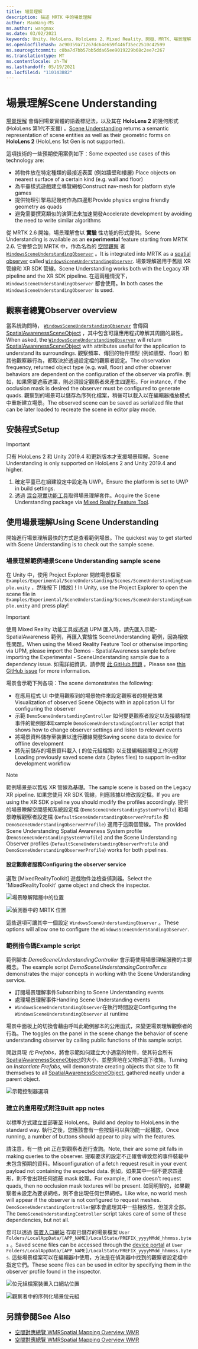 ```yaml
---
title: 場景理解
description: 描述 MRTK 中的場景理解
author: MaxWang-MS
ms.author: wangmax
ms.date: 03/02/2021
keywords: Unity、HoloLens、HoloLens 2、Mixed Reality、開發、MRTK、場景理解
ms.openlocfilehash: ac90359a71267dc64e659f446f35ec2510c42599
ms.sourcegitcommit: c0ba7d7bb57bb5dda65ee9019229b68c2ee7c267
ms.translationtype: MT
ms.contentlocale: zh-TW
ms.lasthandoff: 05/19/2021
ms.locfileid: "110143882"
---
```

# <a name="scene-understanding"></a><span data-ttu-id="3473b-104">場景理解</span><span class="sxs-lookup"><span data-stu-id="3473b-104">Scene Understanding</span></span>

<span data-ttu-id="3473b-105">[場景理解](/windows/mixed-reality/scene-understanding) 會傳回場景實體的語義標記法，以及其在 __HoloLens 2__ 的幾何形式 (HoloLens 第1代不支援) 。</span><span class="sxs-lookup"><span data-stu-id="3473b-105">[Scene Understanding](/windows/mixed-reality/scene-understanding) returns a semantic representation of scene entities as well as their geometric forms on __HoloLens 2__ (HoloLens 1st Gen is not supported).</span></span>

<span data-ttu-id="3473b-106">這項技術的一些預期使用案例如下：</span><span class="sxs-lookup"><span data-stu-id="3473b-106">Some expected use cases of this technology are:</span></span>
* <span data-ttu-id="3473b-107">將物件放在特定種類的最接近表面 (例如牆壁和樓層) </span><span class="sxs-lookup"><span data-stu-id="3473b-107">Place objects on nearest surface of a certain kind (e.g. wall and floor)</span></span>
* <span data-ttu-id="3473b-108">為平臺樣式遊戲建立導覽網格</span><span class="sxs-lookup"><span data-stu-id="3473b-108">Construct nav-mesh for platform style games</span></span>
* <span data-ttu-id="3473b-109">提供物理引擎易記幾何作為四邊形</span><span class="sxs-lookup"><span data-stu-id="3473b-109">Provide physics engine friendly geometry as quads</span></span>
* <span data-ttu-id="3473b-110">避免需要撰寫類似的演算法來加速開發</span><span class="sxs-lookup"><span data-stu-id="3473b-110">Accelerate development by avoiding the need to write similar algorithms</span></span>

<span data-ttu-id="3473b-111">從 MRTK 2.6 開始，場景理解會以 __實驗__ 性功能的形式提供。</span><span class="sxs-lookup"><span data-stu-id="3473b-111">Scene Understanding is available as an __experimental__ feature starting from MRTK 2.6.</span></span> <span data-ttu-id="3473b-112">它會整合到 MRTK 中，作為名為的 [空間觀察](spatial-awareness-getting-started.md#register-observers) 者 [`WindowsSceneUnderstandingObserver`](xref:Microsoft.MixedReality.Toolkit.WindowsSceneUnderstanding.Experimental.WindowsSceneUnderstandingObserver) 。</span><span class="sxs-lookup"><span data-stu-id="3473b-112">It is integrated into MRTK as a [spatial observer](spatial-awareness-getting-started.md#register-observers) called [`WindowsSceneUnderstandingObserver`](xref:Microsoft.MixedReality.Toolkit.WindowsSceneUnderstanding.Experimental.WindowsSceneUnderstandingObserver).</span></span> <span data-ttu-id="3473b-113">場景理解適用于舊版 XR 管線和 XR SDK 管線。</span><span class="sxs-lookup"><span data-stu-id="3473b-113">Scene Understanding works both with the Legacy XR pipeline and the XR SDK pipeline.</span></span> <span data-ttu-id="3473b-114">在這兩種情況下， `WindowsSceneUnderstandingObserver` 都會使用。</span><span class="sxs-lookup"><span data-stu-id="3473b-114">In both cases the `WindowsSceneUnderstandingObserver` is used.</span></span>

## <a name="observer-overview"></a><span data-ttu-id="3473b-115">觀察者總覽</span><span class="sxs-lookup"><span data-stu-id="3473b-115">Observer overview</span></span>

<span data-ttu-id="3473b-116">當系統詢問時， [`WindowsSceneUnderstandingObserver`](xref:Microsoft.MixedReality.Toolkit.WindowsSceneUnderstanding.Experimental.WindowsSceneUnderstandingObserver) 會傳回 [SpatialAwarenessSceneObject](xref:Microsoft.MixedReality.Toolkit.Experimental.SpatialAwareness.SpatialAwarenessSceneObject) ，其中包含可讓應用程式瞭解其周圍的屬性。</span><span class="sxs-lookup"><span data-stu-id="3473b-116">When asked, the [`WindowsSceneUnderstandingObserver`](xref:Microsoft.MixedReality.Toolkit.WindowsSceneUnderstanding.Experimental.WindowsSceneUnderstandingObserver) will return [SpatialAwarenessSceneObject](xref:Microsoft.MixedReality.Toolkit.Experimental.SpatialAwareness.SpatialAwarenessSceneObject) with attributes useful for the application to understand its surroundings.</span></span> <span data-ttu-id="3473b-117">觀察頻率、傳回的物件類型 (例如牆壁、floor) 和其他觀察器行為，都取決於透過設定檔的觀察者設定。</span><span class="sxs-lookup"><span data-stu-id="3473b-117">The observation frequency, returned object type (e.g. wall, floor) and other observer behaviors are dependent on the configuration of the observer via profile.</span></span> <span data-ttu-id="3473b-118">例如，如果需要遮蔽遮罩，則必須設定觀察者來產生四邊形。</span><span class="sxs-lookup"><span data-stu-id="3473b-118">For instance, if the occlusion mask is desired the observer must be configured to generate quads.</span></span> <span data-ttu-id="3473b-119">觀察到的場景可以儲存為序列化檔案，稍後可以載入以在編輯器播放模式中重新建立場景。</span><span class="sxs-lookup"><span data-stu-id="3473b-119">The observed scene can be saved as serialized file that can be later loaded to recreate the scene in editor play mode.</span></span>

## <a name="setup"></a><span data-ttu-id="3473b-120">安裝程式</span><span class="sxs-lookup"><span data-stu-id="3473b-120">Setup</span></span>

> [!IMPORTANT]
> <span data-ttu-id="3473b-121">只有 HoloLens 2 和 Unity 2019.4 和更新版本才支援場景理解。</span><span class="sxs-lookup"><span data-stu-id="3473b-121">Scene Understanding is only supported on HoloLens 2 and Unity 2019.4 and higher.</span></span>

1. <span data-ttu-id="3473b-122">確定平臺已在組建設定中設定為 UWP。</span><span class="sxs-lookup"><span data-stu-id="3473b-122">Ensure the platform is set to UWP in build settings.</span></span>
1. <span data-ttu-id="3473b-123">透過 [混合現實功能工具](https://aka.ms/MRFeatureTool)取得場景理解套件。</span><span class="sxs-lookup"><span data-stu-id="3473b-123">Acquire the Scene Understanding package via [Mixed Reality Feature Tool](https://aka.ms/MRFeatureTool).</span></span>

## <a name="using-scene-understanding"></a><span data-ttu-id="3473b-124">使用場景理解</span><span class="sxs-lookup"><span data-stu-id="3473b-124">Using Scene Understanding</span></span>

<span data-ttu-id="3473b-125">開始進行場景理解最快的方式是查看範例場景。</span><span class="sxs-lookup"><span data-stu-id="3473b-125">The quickest way to get started with Scene Understanding is to check out the sample scene.</span></span>

### <a name="scene-understanding-sample-scene"></a><span data-ttu-id="3473b-126">場景理解範例場景</span><span class="sxs-lookup"><span data-stu-id="3473b-126">Scene Understanding sample scene</span></span>

<span data-ttu-id="3473b-127">在 Unity 中，使用 Project Explorer 開啟場景檔案 `Examples/Experimental/SceneUnderstanding/Scenes/SceneUnderstandingExample.unity` ，然後按下 [播放]！</span><span class="sxs-lookup"><span data-stu-id="3473b-127">In Unity, use the Project Explorer to open the scene file in `Examples/Experimental/SceneUnderstanding/Scenes/SceneUnderstandingExample.unity` and press play!</span></span>

> [!IMPORTANT]
> <span data-ttu-id="3473b-128">使用 Mixed Reality 功能工具或透過 UPM 匯入時，請先匯入示範-SpatialAwareness 範例，再匯入實驗性 SceneUnderstanding 範例，因為相依性問題。</span><span class="sxs-lookup"><span data-stu-id="3473b-128">When using the Mixed Reality Feature Tool or otherwise importing via UPM, please import the Demos - SpatialAwareness sample before importing the Experimental - SceneUnderstanding sample due to a dependency issue.</span></span> <span data-ttu-id="3473b-129">如需詳細資訊，請參閱 [此 GitHub 問題](https://github.com/microsoft/MixedRealityToolkit-Unity/issues/9431) 。</span><span class="sxs-lookup"><span data-stu-id="3473b-129">Please see [this GitHub issue](https://github.com/microsoft/MixedRealityToolkit-Unity/issues/9431) for more information.</span></span>

<span data-ttu-id="3473b-130">場景會示範下列各項：</span><span class="sxs-lookup"><span data-stu-id="3473b-130">The scene demonstrates the following:</span></span>

* <span data-ttu-id="3473b-131">在應用程式 UI 中使用觀察到的場景物件來設定觀察者的視覺效果</span><span class="sxs-lookup"><span data-stu-id="3473b-131">Visualization of observed Scene Objects with in application UI for configuring the observer</span></span>
* <span data-ttu-id="3473b-132">示範 `DemoSceneUnderstandingController` 如何變更觀察者設定以及接聽相關事件的範例腳本</span><span class="sxs-lookup"><span data-stu-id="3473b-132">Example `DemoSceneUnderstandingController` script that shows how to change observer settings and listen to relevant events</span></span>
* <span data-ttu-id="3473b-133">將場景資料儲存至裝置以進行離線開發</span><span class="sxs-lookup"><span data-stu-id="3473b-133">Saving scene data to device for offline development</span></span>
* <span data-ttu-id="3473b-134">將先前儲存的場景資料載入 ( 的位元組檔案) 以支援編輯器開發工作流程</span><span class="sxs-lookup"><span data-stu-id="3473b-134">Loading previously saved scene data (.bytes files) to support in-editor development workflow</span></span>

> [!NOTE] 
> <span data-ttu-id="3473b-135">範例場景是以舊版 XR 管線為基礎。</span><span class="sxs-lookup"><span data-stu-id="3473b-135">The sample scene is based on the Legacy XR pipeline.</span></span> <span data-ttu-id="3473b-136">如果您使用 XR SDK 管線，則應該據以修改設定檔。</span><span class="sxs-lookup"><span data-stu-id="3473b-136">If you are using the XR SDK pipeline you should modify the profiles accordingly.</span></span> <span data-ttu-id="3473b-137">提供的場景瞭解空間感知系統設定檔 (`DemoSceneUnderstandingSystemProfile`) 和場景瞭解觀察者設定檔 (`DefaultSceneUnderstandingObserverProfile` 和 `DemoSceneUnderstandingObserverProfile`) 適用于這兩個管線。</span><span class="sxs-lookup"><span data-stu-id="3473b-137">The provided Scene Understanding Spatial Awareness System profile (`DemoSceneUnderstandingSystemProfile`) and the Scene Understanding Observer profiles (`DefaultSceneUnderstandingObserverProfile` and `DemoSceneUnderstandingObserverProfile`) works for both pipelines.</span></span>

#### <a name="configuring-the-observer-service"></a><span data-ttu-id="3473b-138">設定觀察者服務</span><span class="sxs-lookup"><span data-stu-id="3473b-138">Configuring the observer service</span></span>

<span data-ttu-id="3473b-139">選取 [MixedRealityToolkit] 遊戲物件並檢查偵測器。</span><span class="sxs-lookup"><span data-stu-id="3473b-139">Select the 'MixedRealityToolkit' game object and check the inspector.</span></span>

![場景瞭解階層中的位置](../images/spatial-awareness/MRTKHierarchy.png)

![偵測器中的 MRTK 位置](../images/spatial-awareness/MRTKLocation.png)

<span data-ttu-id="3473b-142">這些選項可讓其中一個設定 `WindowsSceneUnderstandingObserver` 。</span><span class="sxs-lookup"><span data-stu-id="3473b-142">These options will allow one to configure the `WindowsSceneUnderstandingObserver`.</span></span>

### <a name="example-script"></a><span data-ttu-id="3473b-143">範例指令碼</span><span class="sxs-lookup"><span data-stu-id="3473b-143">Example script</span></span>

<span data-ttu-id="3473b-144">範例腳本 _DemoSceneUnderstandingController_ 會示範使用場景理解服務的主要概念。</span><span class="sxs-lookup"><span data-stu-id="3473b-144">The example script _DemoSceneUnderstandingController.cs_ demonstrates the major concepts in working with the Scene Understanding service.</span></span>

* <span data-ttu-id="3473b-145">訂閱場景理解事件</span><span class="sxs-lookup"><span data-stu-id="3473b-145">Subscribing to Scene Understanding events</span></span>
* <span data-ttu-id="3473b-146">處理場景理解事件</span><span class="sxs-lookup"><span data-stu-id="3473b-146">Handling Scene Understanding events</span></span>
* <span data-ttu-id="3473b-147">`WindowsSceneUnderstandingObserver`在執行時間設定</span><span class="sxs-lookup"><span data-stu-id="3473b-147">Configuring the `WindowsSceneUnderstandingObserver` at runtime</span></span>

<span data-ttu-id="3473b-148">場景中面板上的切換會藉由呼叫此範例腳本的公用函式，來變更場景理解觀察者的行為。</span><span class="sxs-lookup"><span data-stu-id="3473b-148">The toggles on the panel in the scene change the behavior of scene understanding observer by calling public functions of this sample script.</span></span>

<span data-ttu-id="3473b-149">開啟具現 *化 Prefabs*，將會示範如何建立大小適當的物件，使其符合所有 [SpatialAwarenessSceneObject](xref:Microsoft.MixedReality.Toolkit.Experimental.SpatialAwareness.SpatialAwarenessSceneObject)的大小，並整齊地在父物件底下收集。</span><span class="sxs-lookup"><span data-stu-id="3473b-149">Turning on *Instantiate Prefabs*, will demonstrate creating objects that size to fit themselves to all [SpatialAwarenessSceneObject](xref:Microsoft.MixedReality.Toolkit.Experimental.SpatialAwareness.SpatialAwarenessSceneObject), gathered neatly under a parent object.</span></span>

![示範控制器選項](../images/spatial-awareness/Controller.png)

### <a name="built-app-notes"></a><span data-ttu-id="3473b-151">建立的應用程式附注</span><span class="sxs-lookup"><span data-stu-id="3473b-151">Built app notes</span></span>

<span data-ttu-id="3473b-152">以標準方式建立並部署至 HoloLens。</span><span class="sxs-lookup"><span data-stu-id="3473b-152">Build and deploy to HoloLens in the standard way.</span></span> <span data-ttu-id="3473b-153">執行之後，您應該會有一些按鈕可以與功能一起播放。</span><span class="sxs-lookup"><span data-stu-id="3473b-153">Once running, a number of buttons should appear to play with the features.</span></span>

<span data-ttu-id="3473b-154">請注意，有一些 pit 正在對觀察者進行查詢。</span><span class="sxs-lookup"><span data-stu-id="3473b-154">Note, their are some pit falls in making queries to the observer.</span></span> <span data-ttu-id="3473b-155">提取要求的設定不正確會導致您的事件裝載中未包含預期的資料。</span><span class="sxs-lookup"><span data-stu-id="3473b-155">Misconfiguration of a fetch request result in your event payload not containing the expected data.</span></span> <span data-ttu-id="3473b-156">例如，如果其中一個不要求四邊形，則不會出現任何遮蔽 mask 紋理。</span><span class="sxs-lookup"><span data-stu-id="3473b-156">For example, if one doesn't request quads, then no occlusion mask textures will be present.</span></span> <span data-ttu-id="3473b-157">如同明智的，如果觀察者未設定為要求網格，則不會出現任何世界網格。</span><span class="sxs-lookup"><span data-stu-id="3473b-157">Like wise, no world mesh will appear if the observer is not configured to request meshes.</span></span> <span data-ttu-id="3473b-158">`DemoSceneUnderstandingController`腳本會處理其中一些相依性，但並非全部。</span><span class="sxs-lookup"><span data-stu-id="3473b-158">The `DemoSceneUnderstandingController` script takes care of some of these dependencies, but not all.</span></span>

<span data-ttu-id="3473b-159">您可以透過 [裝置入口網站](/windows/mixed-reality/using-the-windows-device-portal) 存取已儲存的場景檔案 `User Folders/LocalAppData/[APP_NAME]/LocalState/PREFIX_yyyyMMdd_hhmmss.bytes` 。</span><span class="sxs-lookup"><span data-stu-id="3473b-159">Saved scene files can be accessed through the [device portal](/windows/mixed-reality/using-the-windows-device-portal) at `User Folders/LocalAppData/[APP_NAME]/LocalState/PREFIX_yyyyMMdd_hhmmss.bytes`.</span></span> <span data-ttu-id="3473b-160">這些場景檔案可以在編輯器中使用，方法是在偵測器中找到的觀察者設定檔中指定它們。</span><span class="sxs-lookup"><span data-stu-id="3473b-160">These scene files can be used in editor by specifying them in the observer profile found in the inspector.</span></span>

![位元組檔案裝置入口網站位置](../images/spatial-awareness/BytesInDevicePortal.png)

![觀察者中的序列化場景位元組](../images/spatial-awareness/BytesLocationInObserver.png)

## <a name="see-also"></a><span data-ttu-id="3473b-163">另請參閱</span><span class="sxs-lookup"><span data-stu-id="3473b-163">See Also</span></span>

* [<span data-ttu-id="3473b-164">空間對應總覽 WMR</span><span class="sxs-lookup"><span data-stu-id="3473b-164">Spatial Mapping Overview WMR</span></span>](/windows/mixed-reality/scene-understanding)
* [<span data-ttu-id="3473b-165">空間對應總覽 WMR</span><span class="sxs-lookup"><span data-stu-id="3473b-165">Spatial Mapping Overview WMR</span></span>](/windows/mixed-reality/scene-understanding-sdk)